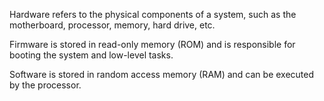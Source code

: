 Hardware refers to the physical components of a system, such as the motherboard, processor, memory, hard drive, etc.

Firmware is stored in read-only memory (ROM) and is responsible for booting the system and low-level tasks.

Software is stored in random access memory (RAM) and can be executed by the processor.